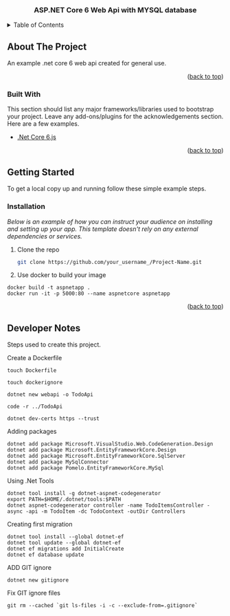 <!-- PROJECT LOGO -->
<br />
<div align="center">
  <h3 align="center">ASP.NET Core 6 Web Api with MYSQL database</h3>
</div>



<!-- TABLE OF CONTENTS -->
<details>
  <summary>Table of Contents</summary>
  <ol>
    <li>
      <a href="#about-the-project">About The Project</a>
      <ul>
        <li><a href="#built-with">Built With</a></li>
      </ul>
    </li>
    <li>
      <a href="#getting-started">Getting Started</a>
      <ul>
        <li><a href="#prerequisites">Prerequisites</a></li>
        <li><a href="#installation">Installation</a></li>
      </ul>
    </li>
  </ol>
</details>



<!-- ABOUT THE PROJECT -->
## About The Project

An example .net core 6 web api created for general use.

<p align="right">(<a href="#top">back to top</a>)</p>

### Built With

This section should list any major frameworks/libraries used to bootstrap your project. Leave any add-ons/plugins for the acknowledgements section. Here are a few examples.

* [.Net Core 6.js](https://docs.microsoft.com/en-us/dotnet/core/whats-new/dotnet-6)

<p align="right">(<a href="#top">back to top</a>)</p>



<!-- GETTING STARTED -->
## Getting Started

To get a local copy up and running follow these simple example steps.


### Installation

_Below is an example of how you can instruct your audience on installing and setting up your app. This template doesn't rely on any external dependencies or services._

1. Clone the repo
   ```sh
   git clone https://github.com/your_username_/Project-Name.git
   ```
2. Use docker to build your image

  ```
  docker build -t aspnetapp .
  docker run -it -p 5000:80 --name aspnetcore aspnetapp
   ```
   
   
<p align="right">(<a href="#top">back to top</a>)</p>

<!-- Developer Notes -->
## Developer Notes

Steps used to create this project.

Create a Dockerfile

  ```
  touch Dockerfile
   ```
   
  ```
  touch dockerignore
   ```
   ```
  dotnet new webapi -o TodoApi
   ```
   
   ```
   code -r ../TodoApi
   ```
   
   ```
   dotnet dev-certs https --trust
   ```
   
   Adding packages
   ```
   dotnet add package Microsoft.VisualStudio.Web.CodeGeneration.Design
   dotnet add package Microsoft.EntityFrameworkCore.Design
   dotnet add package Microsoft.EntityFrameworkCore.SqlServer
   dotnet add package MySqlConnector
   dotnet add package Pomelo.EntityFrameworkCore.MySql
   
   ```
   
   Using .Net Tools
   ```
   dotnet tool install -g dotnet-aspnet-codegenerator
   export PATH=$HOME/.dotnet/tools:$PATH
   dotnet aspnet-codegenerator controller -name TodoItemsController -async -api -m TodoItem -dc TodoContext -outDir Controllers
   ```
   
   Creating first migration
   ```
   dotnet tool install --global dotnet-ef
   dotnet tool update --global dotnet-ef
   dotnet ef migrations add InitialCreate
   dotnet ef database update

   ```
   
   ADD GIT ignore
   ```
   dotnet new gitignore
   
   ```
   
   Fix GIT ignore files
   ```
   git rm --cached `git ls-files -i -c --exclude-from=.gitignore`
   
   ```
   

